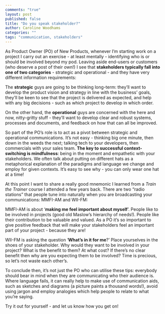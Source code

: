 ```yaml
---
comments: "true"
layout: post
published: false
title: "Do you speak stakeholder?"
author: Caroline Woodhams
categories: ""
tags: "communication, stakeholders"
---
```


As Product Owner (PO) of New Products, whenever I’m starting work on a project I carry out an exercise - at least mentally - identifying who is or should be involved beyond my pod. Leaving aside end-users or customers (who deserve a post of their own!) I see that **stakeholders typically fall into one of two categories** - strategic and operational - and they have very different information requirements:

The **strategic** guys are going to be thinking long-term: they’ll want to develop the product vision and strategy in line with the business’ goals, they’ll be keen to see that the project is delivered as expected, and help with any big decisions - such as which project to develop in which order. 

On the other hand, the **operational** guys are concerned with the here and now, nitty-gritty stuff - they’ll want to develop clear and robust systems, processes and documents, and feedback on how that can all be improved.

So part of the PO’s role is to act as a pivot between strategic and operational communications. It’s not easy - thinking big one minute, then down in the weeds the next; talking tech to your developers, then commercials with your sales team. **The key to successful context-switching is mindfulness**: being in the moment and empathetic with your stakeholders. We often talk about putting on different hats as a metaphorical explanation of the paradigms and language we change and employ for given contexts. It’s easy to see why - you can only wear one hat at a time! 

At this point I want to share a really good mnemonic I learned from a _Train the Trainer_ course I attended a few years back. There are two “radio stations” that people tune into naturally when you are broadcasting your communications: MMFI-AM and WII-FM:

MMFI-AM is about ‘**making me feel important about myself**’. People like to be involved in projects (good old Maslow’s hierarchy of needs!). People like their contribution to be valuable and valued. As a PO it’s so important to give positive feedback that will make your stakeholders feel an important part of your project - because they are!

WII-FM is asking the question ‘**What’s in it for me**?’ Place yourselves in the shoes of your stakeholder. Why would they want to be involved in your project? What is the benefit to them? At what cost? If there’s no clear benefit then why are you expecting them to be involved? Time is precious, so let’s not waste each other’s.

To conclude then, it’s not just the PO who can utilise these tips: everybody should bear in mind when they are communicating who their audience is. Where language fails, it can really help to make use of communication aids, such as sketches and diagrams (a picture paints a thousand words!), avoid using jargon and employ analogies which help people to relate to what you’re saying.

Try it out for yourself - and let us know how you get on! 
